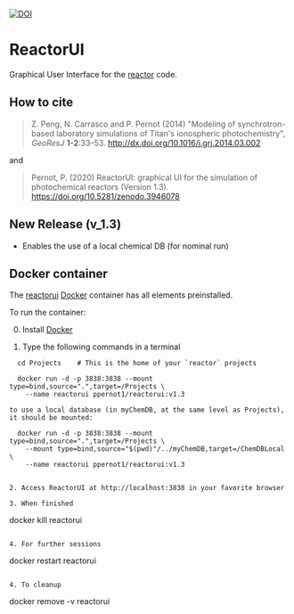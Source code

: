 [![DOI](https://zenodo.org/badge/165652991.svg)](https://zenodo.org/badge/latestdoi/165652991)

# ReactorUI
Graphical User Interface for the [reactor](https://github.com/ppernot/Reactor) 
code.

## How to cite

> Z. Peng, N. Carrasco and P. Pernot (2014) 
> "Modeling of synchrotron-based laboratory simulations of 
> Titan's ionospheric photochemistry", _GeoResJ_ __1-2__:33–53.
> <http://dx.doi.org/10.1016/j.grj.2014.03.002>

and
    
> Pernot, P. (2020) ReactorUI: graphical UI for the 
> simulation of photochemical reactors
> (Version 1.3). <https://doi.org/10.5281/zenodo.3946078>
   

## New Release (v_1.3)

* Enables the use of a local chemical DB (for nominal run)

    
## Docker container

The [reactorui](https://hub.docker.com/repository/docker/ppernot1/reactorui)
[Docker](https://www.docker.com/) container has all elements preinstalled.

To run the container:

0. Install [Docker](https://www.docker.com/products/docker-desktop)

1. Type the following commands in a terminal
```
  cd Projects    # This is the home of your `reactor` projects   

  docker run -d -p 3838:3838 --mount type=bind,source=".",target=/Projects \
    --name reactorui ppernot1/reactorui:v1.3

to use a local database (in myChemDB, at the same level as Projects), 
it should be mounted:

  docker run -d -p 3838:3838 --mount type=bind,source=".",target=/Projects \
    --mount type=bind,source="$(pwd)"/../myChemDB,target=/ChemDBLocal \
    --name reactorui ppernot1/reactorui:v1.3

    
2. Access ReactorUI at http://localhost:3838 in your favorite browser

3. When finished
```
  docker kill reactorui
```

4. For further sessions
```
  docker restart reactorui
```

4. To cleanup
```
  docker remove -v reactorui
```
